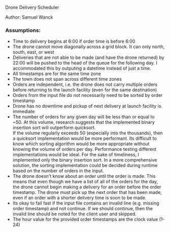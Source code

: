 Drone Delivery Scheduler

Author: Samuel Wanck

### Assumptions:
- Time to delivery begins at 6:00 if order time is before 6:00
- The drone cannot move diagonally across a grid block.  It can only north, south, east, or west
- Deliveries that are not able to be made (and have the drone returned) by 22:00 will be 
pushed to the head of the queue for the following day.  I accommodated this by outputing a datetime
instead of just a time.
- All timestamps are for the same time zone
- The town does not span across different time zones
- Orders are independent, i.e. the drone does not carry multiple orders before returning 
to the launch facility (even for the same destination)
- Orders from the input file do not necessarily need to be sorted by order timestamp
- Drone has no downtime and pickup of next delivery at launch facility is immediate
- The number of orders for any given day will be less than or equal to ~50.  At this volume,
research suggests that the implemented binary insertion sort will outperform quicksort.  
If the volume regularly exceeds 50 (especially into the thousands), then a quicksort implementation
would be more performant.  Its difficult to know which sorting algorithm would be more appropriate
without knowing the volume of orders per day.  Performance testing different implementations would be
ideal.  For the sake of timeliness, I implemented only the binary insertion sort.  In a more comprehensive
solution, the sorting implementation could be decided during runtime based on the number of orders in
the input.  
- The drone doesn't know about an order until the order is made.  This means that even though we have a
list of all of the orders for the day, the drone cannot begin making a delivery for an order before the
order timestamp.  The drone must pick up the next order that has been made, even if an order with a 
shorter delivery time is soon to be made.
- Its okay to fail fast if the input file contains an invalid line (e.g. missing order timestamp) and
not continue.  If we should continue, then the invalid line should be noted for the client user and skipped.
- The hour value for the provided order timestamps are the clock value (1-24)
